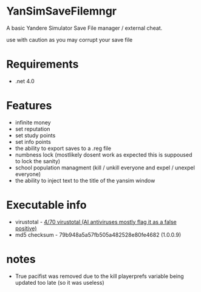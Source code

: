 # YanSimSaveFilemngr
A basic Yandere Simulator Save File manager / external cheat.

use with caution as you may corrupt your save file

# Requirements 
* .net 4.0

# Features

* infinite money
* set reputation
* set study points
* set info points
* the ability to export saves to a .reg file
* numbness lock (mostlikely dosent work as expected this is suppoused to lock the sanity)
* school population managment (kill / unkill everyone and expel / unexpel everyone)
* the ability to inject text to the title of the yansim window

# Executable info

* virustotal - <a href="https://www.virustotal.com/gui/file/d23bcf20710c2b894fd34d7e94388b6e4e87f403c36c7c8d0bef82ac9297c9d0">4/70 virustotal (AI antiviruses mostly flag it as a false positive)</a>
* md5 checksum - 79b948a5a57fb505a482528e80fe4682 (1.0.0.9)

# notes

* True pacifist was removed due to the kill playerprefs variable being updated too late (so it was useless)
